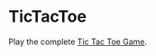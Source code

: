 # TicTacToe
Play the complete [Tic Tac Toe Game](https://github.com/Ritikkhulbe/TicTacToe/blob/main/tictactoe.exe).
